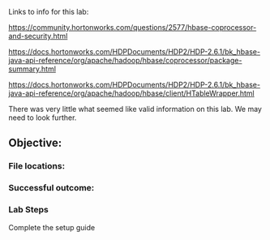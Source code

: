 Links to info for this lab:

https://community.hortonworks.com/questions/2577/hbase-coprocessor-and-security.html

https://docs.hortonworks.com/HDPDocuments/HDP2/HDP-2.6.1/bk_hbase-java-api-reference/org/apache/hadoop/hbase/coprocessor/package-summary.html

https://docs.hortonworks.com/HDPDocuments/HDP2/HDP-2.6.1/bk_hbase-java-api-reference/org/apache/hadoop/hbase/client/HTableWrapper.html

There was very little what seemed like valid information on this lab. We may need to look further. 


## Objective:


### File locations:

### Successful outcome:

### Lab Steps

Complete the setup guide
